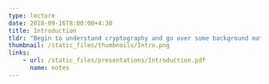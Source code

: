 ```yaml
---
type: lecture
date: 2018-09-16T8:00:00+4:30
title: Introduction
tldr: "Begin to understand cryptography and go over some background math"
thumbnail: /static_files/thumbnails/Intro.png
links: 
    - url: /static_files/presentations/Introduction.pdf
      name: notes
---
```



